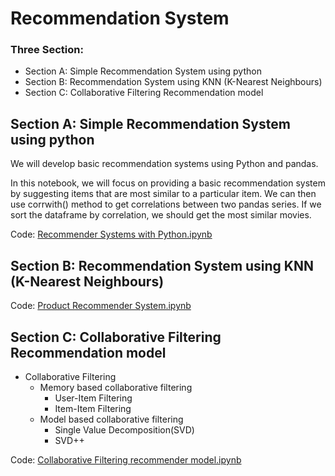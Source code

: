 # Recommendation System

### Three Section:
<ul>
  <li>Section A: Simple Recommendation System using python</li>
  <li>Section B: Recommendation System using KNN (K-Nearest Neighbours)</li>
  <li>Section C: Collaborative Filtering Recommendation model</li>
</ul>

## Section A: Simple Recommendation System using python

We will develop basic recommendation systems using Python and pandas.

In this notebook, we will focus on providing a basic recommendation system by suggesting items that are most similar to a particular item.
We can then use corrwith() method to get correlations between two pandas series. If we sort the dataframe by correlation, we should get the most similar movies.

Code: <a href="https://github.com/shivam1808/Recommendation-System/blob/master/Recommender%20Systems%20with%20Python.ipynb">Recommender Systems with Python.ipynb</a>

## Section B: Recommendation System using KNN (K-Nearest Neighbours)

Code: <a href="https://github.com/shivam1808/Recommendation-System/blob/master/Product%20Recommender%20System.ipynb">Product Recommender System.ipynb</a>

## Section C: Collaborative Filtering Recommendation model

* Collaborative Filtering
  * Memory based collaborative filtering
    * User-Item Filtering
    * Item-Item Filtering
  * Model based collaborative filtering
    * Single Value Decomposition(SVD)
    * SVD++

Code: <a href="https://github.com/shivam1808/Recommendation-System/blob/master/Collaborative%20Filtering%20recommender%20model.ipynb">Collaborative Filtering recommender model.ipynb</a>
